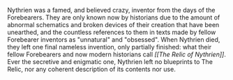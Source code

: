 Nythrien was a famed, and believed crazy, inventor from the days of the Forebearers. They are only known now by historians due to the amount of abnormal schematics and broken devices of their creation that have been unearthed, and the countless references to them in texts made by fellow Forebearer inventors as "unnatural" and "obsessed". When Nythrien died, they left one final nameless invention, only partially finished: what their fellow Forebearers and now modern historians call _[[The Relic of Nythrien]]_. Ever the secretive and enigmatic one, Nythrien left no blueprints to The Relic, nor any coherent description of its contents nor use.
